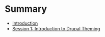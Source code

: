 # Summary

* [Introduction](README.md)
* [Session 1: Introduction to Drupal Theming](introduction_to_drupal_theming.md)

